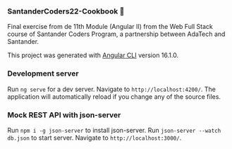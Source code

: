 ### SantanderCoders22-Cookbook :red_circle:
Final exercise from de 11th Module (Angular II) from the Web Full Stack course of Santander Coders Program, a partnership between AdaTech and Santander.  

This project was generated with [Angular CLI](https://github.com/angular/angular-cli) version 16.1.0.

### Development server

Run `ng serve` for a dev server. Navigate to `http://localhost:4200/`. The application will automatically reload if you change any of the source files.

### Mock REST API with json-server

Run `npm i -g json-server` to install json-server. Run `json-server --watch db.json` to start server. Navigate to `http://localhost:3000/`.

